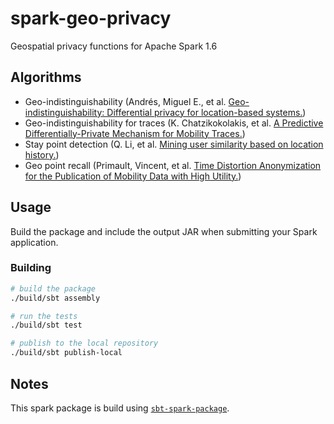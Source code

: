 # spark-geo-privacy

Geospatial privacy functions for Apache Spark 1.6

## Algorithms

- Geo-indistinguishability (Andrés, Miguel E., et al. [Geo-indistinguishability: Differential privacy for location-based systems.](http://dl.acm.org/citation.cfm?id=2516735))
- Geo-indistinguishability for traces (K. Chatzikokolakis, et al. [A Predictive Differentially-Private Mechanism for Mobility Traces.](https://petsymposium.org/2014/papers/Chatzikokolakis.pdf))
- Stay point detection (Q. Li, et al. [Mining user similarity based on location history.](http://dl.acm.org/citation.cfm?id=1463477))
- Geo point recall (Primault, Vincent, et al. [Time Distortion Anonymization for the Publication of Mobility Data with High Utility.](https://arxiv.org/pdf/1507.00443))

## Usage

Build the package and include the output JAR when submitting your Spark application.

### Building

```bash
# build the package
./build/sbt assembly

# run the tests
./build/sbt test

# publish to the local repository
./build/sbt publish-local
```

## Notes

This spark package is build using [`sbt-spark-package`](https://github.com/databricks/sbt-spark-package).
